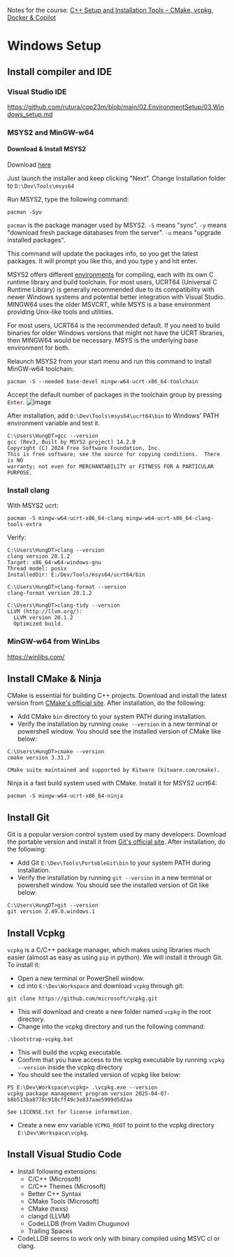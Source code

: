 Notes for the course: [C++ Setup and Installation Tools – CMake, vcpkg, Docker & Copilot](https://youtu.be/0ffwhxW-uyw?si=3Dvuj_-qPYKmGoma)

# Windows Setup

## Install compiler and IDE

### Visual Studio IDE

https://github.com/rutura/cpp23m/blob/main/02.EnvironmentSetup/03.Windows_setup.md

### MSYS2 and MinGW-w64

#### Download & Install MSYS2

Download [here](https://www.msys2.org/)

Just launch the installer and keep clicking "Next". Change Installation folder to `D:\Dev\Tools\msys64`

Run MSYS2, type the following command:
```
pacman -Syu
```
`pacman` is the package manager used by MSYS2. `-S` means "sync". `-y` means "download fresh package databases from the server". `-u` means "upgrade installed packages".

This command will update the packages info, so you get the latest packages. It will prompt you like this, and you type `y` and hit enter.

MSYS2 offers different [environments](https://www.msys2.org/docs/environments/) for compiling, each with its own C runtime library and build toolchain. For most users, UCRT64 (Universal C Runtime Library) is generally recommended due to its compatibility with newer Windows systems and potential better integration with Visual Studio. MINGW64 uses the older MSVCRT, while MSYS is a base environment providing Unix-like tools and utilities.

For most users, UCRT64 is the recommended default. If you need to build binaries for older Windows versions that might not have the UCRT libraries, then MINGW64 would be necessary. MSYS is the underlying base environment for both.

Relaunch MSYS2 from your start menu and run this command to install MinGW-w64 toolchain:
```
pacman -S --needed base-devel mingw-w64-ucrt-x86_64-toolchain
```
Accept the default number of packages in the toolchain group by pressing `Enter`.
![image](https://github.com/user-attachments/assets/75e512bb-d7d0-453e-877a-03662f430ec2)

After installation, add `D:\Dev\Tools\msys64\ucrt64\bin` to Windows' PATH environment variable and test it.
```
C:\Users\HungDT>gcc --version
gcc (Rev3, Built by MSYS2 project) 14.2.0
Copyright (C) 2024 Free Software Foundation, Inc.
This is free software; see the source for copying conditions.  There is NO
warranty; not even for MERCHANTABILITY or FITNESS FOR A PARTICULAR PURPOSE.
```

### Install clang

With MSYS2 ucrt:
```
pacman -S mingw-w64-ucrt-x86_64-clang mingw-w64-ucrt-x86_64-clang-tools-extra
```

Verify:
```
C:\Users\HungDT>clang --version
clang version 20.1.2
Target: x86_64-w64-windows-gnu
Thread model: posix
InstalledDir: E:/Dev/Tools/msys64/ucrt64/bin

C:\Users\HungDT>clang-format --version
clang-format version 20.1.2

C:\Users\HungDT>clang-tidy --version
LLVM (http://llvm.org/):
  LLVM version 20.1.2
  Optimized build.
```

### MinGW-w64 from WinLibs

https://winlibs.com/

## Install CMake & Ninja

CMake is essential for building C++ projects. Download and install the latest version from [CMake's official site](https://cmake.org/download/). After installation, do the following:

- Add CMake `bin` directory to your system PATH during installation.
- Verify the installation by running `cmake --version` in a new terminal or powershell window. You should see the installed version of CMake like below:
```
C:\Users\HungDT>cmake --version
cmake version 3.31.7

CMake suite maintained and supported by Kitware (kitware.com/cmake).
```

Ninja is a fast build system used with CMake. Install it for MSYS2 ucrt64:
```
pacman -S mingw-w64-ucrt-x86_64-ninja
```

## Install Git

Git is a popular version control system used by many developers. Download the portable version and install it from [Git's official site](https://git-scm.com/). After installation, do the following:

- Add Git `E:\Dev\Tools\PortableGit\bin` to your system PATH during installation.
- Verify the installation by running `git --version` in a new terminal or powershell window. You should see the installed version of Git like below:
```
C:\Users\HungDT>git --version
git version 2.49.0.windows.1
```

## Install Vcpkg

`vcpkg` is a C/C++ package manager, which makes using libraries much easier (almost as easy as using `pip` in python). We will install it through Git. To install it:

- Open a new terminal or PowerShell window.
- cd into `E:\Dev\Workspace` and download `vcpkg` through git:
```
git clone https://github.com/microsoft/vcpkg.git
```
- This will download and create a new folder named `vcpkg` in the root directory.
- Change into the vcpkg directory and run the following command:
```
.\bootstrap-vcpkg.bat
```
- This will build the vcpkg executable.
- Confirm that you have access to the vcpkg executable by running `vcpkg --version` inside the vcpkg directory
- You should see the installed version of vcpkg like below:
```
PS E:\Dev\Workspace\vcpkg> .\vcpkg.exe --version
vcpkg package management program version 2025-04-07-b8b513ba8778c918cff49c3e837aae5999d5d2aa

See LICENSE.txt for license information.
```
- Create a new env variable `VCPKG_ROOT` to point to the vcpkg directory `E:\Dev\Workspace\vcpkg`.

## Install Visual Studio Code

- Install following extensions:
  -   C/C++ (Microsoft)
  -   C/C++ Themes (Microsoft)
  -   Better C++ Syntax
  -   CMake Tools (Microsoft)
  -   CMake (twxs)
  -   clangd (LLVM)
  -   CodeLLDB (from Vadim Chugunov)
  -   Trailing Spaces
- CodeLLDB seems to work only with binary compiled using MSVC cl or clang.

